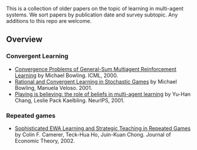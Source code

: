 This is a collection of older papers on the topic of learning in multi-agent systems. We sort papers by publication date and survey subtopic. Any additions to this repo are welcome.

## Overview

### Convergent Learning

* [Convergence Problems of General-Sum Multiagent Reinforcement Learning](https://webdocs.cs.ualberta.ca/~bowling/papers/00icml.pdf) by Michael Bowling. ICML, 2000.
* [Rational and Convergent Learning in Stochastic Games](https://www.cs.cmu.edu/~mmv/papers/01ijcai-mike.pdf) by Michael Bowling, Manuela Veloso. 2001.
* [Playing is believing: the role of beliefs in multi-agent learning](https://dspace.mit.edu/bitstream/handle/1721.1/3688/CS023.pdf?sequence=2&isAllowed=y) by Yu-Han Chang, Leslie Pack Kaelbling. NeurIPS, 2001.

### Repeated games

* [Sophisticated EWA Learning and Strategic Teaching in Repeated Games](http://faculty.haas.berkeley.edu/hoteck/papers/paper2.pdf) by Colin F. Camerer, Teck-Hua Ho, Juin-Kuan Chong. Journal of Economic Theory, 2002.
